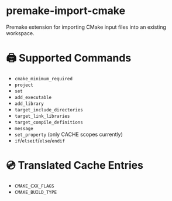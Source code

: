 # premake-import-cmake
Premake extension for importing CMake input files into an existing workspace.

# 🖨 Supported Commands
* `cmake_minimum_required`
* `project`
* `set`
* `add_executable`
* `add_library`
* `target_include_directories`
* `target_link_libraries`
* `target_compile_definitions`
* `message`
* `set_property` (only CACHE scopes currently)
* `if`/`elseif`/`else`/`endif`

# 💿 Translated Cache Entries
* `CMAKE_CXX_FLAGS`
* `CMAKE_BUILD_TYPE`
